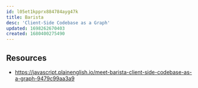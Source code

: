 ```yaml
---
id: l05et1kpprx884784ayg47k
title: Barista
desc: 'Client-Side Codebase as a Graph'
updated: 1698262670403
created: 1680400275490
---
```


## Resources

- https://javascript.plainenglish.io/meet-barista-client-side-codebase-as-a-graph-9479c99aa3a9